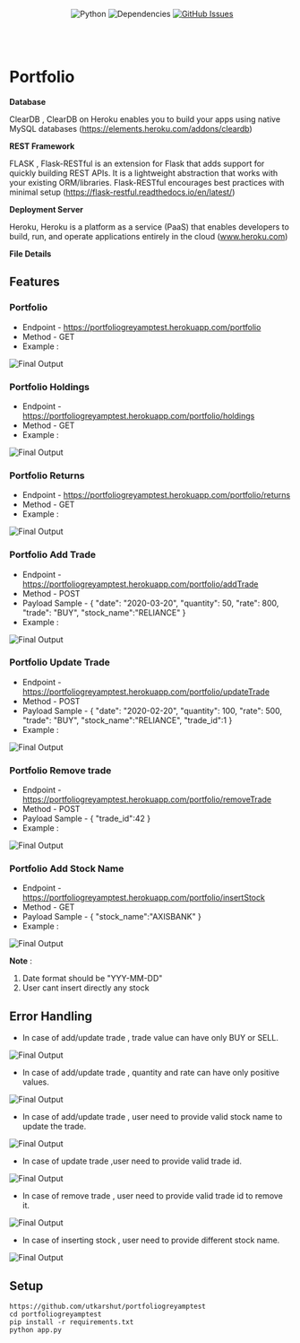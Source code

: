 &nbsp;&nbsp;&nbsp;&nbsp;&nbsp;&nbsp;&nbsp;&nbsp;&nbsp;&nbsp;&nbsp;&nbsp;&nbsp;
&nbsp;&nbsp;&nbsp;&nbsp;&nbsp;&nbsp;&nbsp;&nbsp;&nbsp;&nbsp;&nbsp;&nbsp;&nbsp;
![Python](https://img.shields.io/badge/python-v3.6-blue.svg)
![Dependencies](https://img.shields.io/badge/dependencies-up%20to%20date-brightgreen.svg)
[![GitHub Issues](https://img.shields.io/github/issues/anfederico/flaskex.svg)](https://github.com/utkarshut/portfoliogreyamptest/issues)

<br><br>

# Portfolio

**Database** 

ClearDB , ClearDB on Heroku enables you to build your apps using native MySQL databases
(https://elements.heroku.com/addons/cleardb)

**REST Framework**

FLASK , Flask-RESTful is an extension for Flask that adds support for quickly building REST APIs. It is a lightweight abstraction that works with your existing ORM/libraries. Flask-RESTful encourages best practices with minimal setup
(https://flask-restful.readthedocs.io/en/latest/)

**Deployment Server**

Heroku, Heroku is a platform as a service (PaaS) that enables developers to build, run, and operate applications entirely in the cloud
(www.heroku.com)

**File Details** 

## Features

### Portfolio

- Endpoint - https://portfoliogreyamptest.herokuapp.com/portfolio
- Method - GET
- Example :

<img src="./Media/API_SAMPLE_IMAGES/portfolio.png" alt="Final Output"/>


### Portfolio Holdings

- Endpoint - https://portfoliogreyamptest.herokuapp.com/portfolio/holdings
- Method - GET
- Example :

<img src="./Media/API_SAMPLE_IMAGES/portfolio_holdings.png" alt="Final Output"/>


### Portfolio Returns

- Endpoint - https://portfoliogreyamptest.herokuapp.com/portfolio/returns
- Method - GET
- Example :
<img src="./Media/API_SAMPLE_IMAGES/portfolio_returns.png" alt="Final Output"/>


### Portfolio Add Trade

- Endpoint - https://portfoliogreyamptest.herokuapp.com/portfolio/addTrade
- Method - POST
- Payload Sample - 
{
    "date": "2020-03-20",
    "quantity": 50,
    "rate": 800,
    "trade": "BUY",
    "stock_name":"RELIANCE"
}
- Example :

<img src="./Media/API_SAMPLE_IMAGES/portfolio_add_trade.png" alt="Final Output"/>


### Portfolio Update Trade

- Endpoint - https://portfoliogreyamptest.herokuapp.com/portfolio/updateTrade
- Method - POST
- Payload Sample -
{
    "date": "2020-02-20",
    "quantity": 100,
    "rate": 500,
    "trade": "BUY",
    "stock_name":"RELIANCE",
    "trade_id":1
}
- Example :

<img src="./Media/API_SAMPLE_IMAGES/portfolio_update_trade.png" alt="Final Output"/>


### Portfolio Remove trade

- Endpoint - https://portfoliogreyamptest.herokuapp.com/portfolio/removeTrade
- Method - POST
- Payload Sample -
{
    "trade_id":42
}
- Example :

<img src="./Media/API_SAMPLE_IMAGES/portfolio_remove_trade.png" alt="Final Output"/>

### Portfolio Add Stock Name

- Endpoint - https://portfoliogreyamptest.herokuapp.com/portfolio/insertStock
- Method - GET
- Payload Sample -
{
	"stock_name":"AXISBANK"
}
- Example :

<img src="./Media/API_SAMPLE_IMAGES/portfolio_insert_stock_name.png" alt="Final Output"/>

**Note** : 
1. Date format should be "YYY-MM-DD"
2. User cant insert directly any stock

## Error Handling

- In case of add/update trade , trade value can have only BUY or SELL.
<img src="./Media/Error_Handling_Cases/invalide_Trade.png" alt="Final Output"/>

- In case of add/update trade , quantity and rate can have only positive values.
<img src="./Media/Error_Handling_Cases/negative_fields.png" alt="Final Output"/>

- In case of add/update trade , user need to provide valid stock name to update the trade.
<img src="./Media/Error_Handling_Cases/invalid_stockname.png" alt="Final Output"/>

- In case of update trade ,user need to provide valid trade id.
<img src="./Media/Error_Handling_Cases/update_invalide_trade_ID.png" alt="Final Output"/>

- In case of remove trade , user need to provide valid trade id to remove it.
<img src="./Media/Error_Handling_Cases/remove_invalide_trade_id.png" alt="Final Output"/>

- In case of inserting stock , user need to provide different stock name.
<img src="./Media/Error_Handling_Cases/inserting_exsiting_stock.png" alt="Final Output"/>

## Setup
``` 
https://github.com/utkarshut/portfoliogreyamptest
cd portfoliogreyamptest
pip install -r requirements.txt
python app.py
```
